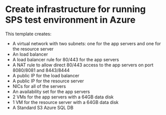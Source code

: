 # Create infrastructure for running SPS test environment in Azure

This template creates:
* A virtual network with two subnets: one for the app servers and one for the resource server
* An load balancer
* A load balancer rule for 80/443 for the app servers
* A NAT rule to allow direct 80/443 access to the app servers on port 8080/8081 and 8443/8444
* A public IP for the load balancer
* A public IP for the resource server
* NICs for all of the servers
* An availability set for the app servers
* 2 VMs for the app servers with a 64GB data disk
* 1 VM for the resource server with a 64GB data disk
* A Standard S3 Azure SQL DB